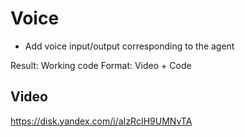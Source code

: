 # Voice

- Add voice input/output corresponding to the agent

Result: Working code
Format: Video + Code

## Video
https://disk.yandex.com/i/aIzRcIH9UMNvTA
